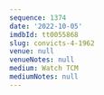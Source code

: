 ```yaml
---
sequence: 1374
date: '2022-10-05'
imdbId: tt0055868
slug: convicts-4-1962
venue: null
venueNotes: null
medium: Watch TCM
mediumNotes: null
---
```


